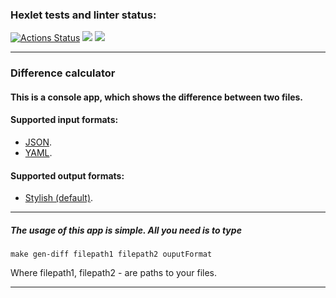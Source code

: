 ### Hexlet tests and linter status:
[![Actions Status](https://github.com/6londo9/java-project-71/workflows/hexlet-check/badge.svg)](https://github.com/6londo9/java-project-71/actions)
<a href="https://codeclimate.com/github/6londo9/java-project-71/maintainability"><img src="https://api.codeclimate.com/v1/badges/11315deb2135d657163b/maintainability" /></a>
<a href="https://codeclimate.com/github/6londo9/java-project-71/test_coverage"><img src="https://api.codeclimate.com/v1/badges/11315deb2135d657163b/test_coverage" /></a>
___
### Difference calculator

#### This is a console app, which shows the difference between two files.
#### Supported input formats:
- [JSON](https://asciinema.org/a/F54xXgDKxVFaZf7J0gwoB70AG).
- [YAML](https://asciinema.org/a/wiJeoOeM79gg9zQCeq7FrFD7W).

#### Supported output formats:
- [Stylish (default)](https://asciinema.org/a/YShuI161dQzzrBN3a55GszwhE).
___
##### The usage of this app is simple. All you need is to type 
```
make gen-diff filepath1 filepath2 ouputFormat
```
Where filepath1, filepath2 - are paths to your files.
___
